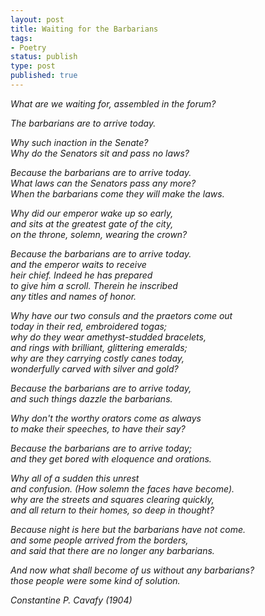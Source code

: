 ```yaml
---
layout: post
title: Waiting for the Barbarians
tags:
- Poetry
status: publish
type: post
published: true
---
```

*What are we waiting for, assembled in the forum?*
 
*The barbarians are to arrive today.*

*Why such inaction in the Senate?  
Why do the Senators sit and pass no laws?*
 
*Because the barbarians are to arrive today.  
What laws can the Senators pass any more?  
When the barbarians come they will make the laws.*
 
*Why did our emperor wake up so early,  
and sits at the greatest gate of the city,  
on the throne, solemn, wearing the crown?*
 
*Because the barbarians are to arrive today.  
and the emperor waits to receive  
heir chief.  Indeed he has prepared  
to give him a scroll.  Therein he inscribed  
any titles and names of honor.*
 
*Why have our two consuls and the praetors come out  
today in their red, embroidered togas;  
why do they wear amethyst-studded bracelets,  
and rings with brilliant, glittering emeralds;  
why are they carrying costly canes today,  
wonderfully carved with silver and gold?*
 
*Because the barbarians are to arrive today,  
and such things dazzle the barbarians.*
 
*Why don't the worthy orators come as always  
to make their speeches, to have their say?*
 
*Because the barbarians are to arrive today;  
and they get bored with eloquence and orations.*
 
*Why all of a sudden this unrest  
and confusion. (How solemn the faces have become).  
why are the streets and squares clearing quickly,  
and all return to their homes, so deep in thought?*
 
*Because night is here but the barbarians have not come.  
and some people arrived from the borders,  
and said that there are no longer any barbarians.*
 
*And now what shall become of us without any barbarians?  
those people were some kind of solution.*

*Constantine P. Cavafy (1904)*
